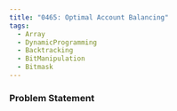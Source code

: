 ```yaml
---
title: "0465: Optimal Account Balancing"
tags:
  - Array
  - DynamicProgramming
  - Backtracking
  - BitManipulation
  - Bitmask
---
```

### Problem Statement

